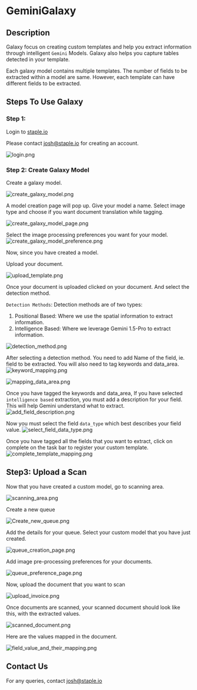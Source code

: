 # GeminiGalaxy

## Description

Galaxy focus on creating custom templates and help you extract information through intelligent `Gemini` Models. Galaxy also helps you capture tables detected in your template.

Each galaxy model contains multiple templates. The number of fields to be extracted within a model are same. However, each template can have different fields to be extracted.

## Steps To Use Galaxy

### Step 1: 

Login to [staple.io](https://staple.io/login)

Please contact [josh\@staple.io](mailto:josh@staple.io) for creating an account.

![login.png](./docs/login.png)


### Step 2: Create Galaxy Model

Create a galaxy model.

![create_galaxy_model.png](./docs/galaxy_model/create_new_model_button.png)

A model creation page will pop up. Give your model a name. Select image type and choose if you want document translation while tagging.

![create_galaxy_model_page.png](./docs/galaxy_model/create_model_page.png)

Select the image processing preferences you want for your model. 
![create_galaxy_model_preference.png](./docs/galaxy_model/create_model_preference_page.png)


Now, since you have created a model.

Upload your document.

![upload_template.png](./docs/galaxy_model/upload_template_page.png)


Once your document is uploaded clicked on your document. And select the detection method.

`Detection Methods`: Detection methods are of two types: 

1. Positional Based: Where we use the spatial information to extract information.
2. Intelligence Based: Where we leverage Gemini 1.5-Pro to extract information.
   
![detection_method.png](./docs/galaxy_model/select_detection_method.png)

After selecting a detection method. You need to add Name of the field, ie. field to be extracted. You will also need to
tag keywords and data_area.
![keyword_mapping.png](./docs/galaxy_model/keyword_minibox_maping.png)

![mapping_data_area.png](./docs/galaxy_model/mapping_data_area.png)

Once you have tagged the keywords and data_area, If you have selected `intelligence based` extraction, you must add a description for your field. This will help Gemini understand what to extract.
![add_field_description.png](./docs/galaxy_model/add_field_description.png)

Now you must select the field `data_type` which best describes your field value.
![select_field_data_type.png](./docs/galaxy_model/select_field_data_type.png)


Once you have tagged all the fields that you want to extract, click on complete on the task bar to register your custom template.
![complete_template_mapping.png](./docs/galaxy_model/complete_template_mapping.png)


## Step3: Upload a Scan

Now that you have created a custom model, go to scanning area.

![scanning_area.png](./docs/scanning_area/goto_scanning.png)

Create a new queue

![Create_new_queue.png](./docs/scanning_area/Create_new_queue.png)

Add the details for your queue. Select your custom model that you have just created.

![queue_creation_page.png](./docs/scanning_area/queue_creation_page.png)

Add image pre-processing preferences for your documents. 

![queue_preference_page.png](./docs/scanning_area/queue_preference_page.png)

Now, upload the document that you want to scan

![upload_invoice.png](./docs/scanning_area/upload_invoice.png)

Once documents are scanned, your scanned document should look like this, with the extracted values.

![scanned_document.png](./docs/scanning_area/scanned_document.png)

Here are the values mapped in the document.

![field_value_and_their_mapping.png](./docs/scanning_area/fields_value_and_their_mapping.png)


## Contact Us

For any queries, contact [josh\@staple.io](mailto:josh@staple.io)
